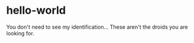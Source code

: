 # hello-world
You don't need to see my identification...
These aren't the droids you are looking for.
